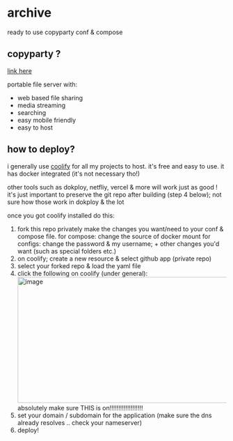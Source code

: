 # archive

ready to use copyparty conf & compose

## copyparty ?

[link here](https://github.com/9001/copyparty)

portable file server with:
- web based file sharing
- media streaming
- searching
- easy mobile friendly
- easy to host

## how to deploy?

i generally use [coolify](https://github.com/coollabsio/coolify) for all my projects to host.
it's free and easy to use.
it has docker integrated (it's not necessary tho!)

other tools such as dokploy, netfliy, vercel & more will work just as good !
it's just important to preserve the git repo after building (step 4 below); not sure how those work in dokploy & the lot

once you got coolify installed do this:

1. fork this repo privately
   make the changes you want/need to your conf & compose file.
       for compose: change the source of docker mount
       for configs: change the password & my username; + other changes you'd want (such as special folders etc.)
1. on coolify; create a new resource & select github app (private repo)
1. select your forked repo & load the yaml file
1. click the following on coolify (under general): 
    <img width="967" height="289" alt="image" src="https://github.com/user-attachments/assets/f8a841e1-715a-4f99-855a-ce9d0b1382d8" />
    absolutely make sure THIS is on!!!!!!!!!!!!!!!!!!!
1. set your domain / subdomain for the application (make sure the dns already resolves .. check your nameserver)
1. deploy!
